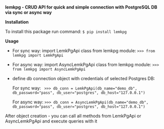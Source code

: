 **lemkpg - CRUD API for quick and simple connection with PostgreSQL DB via sync or async way**

**Installation**

To install this package run command: `$ pip install lemkpg`

**Usage**

- For sync way: import LemkPgApi class from lemkpg module: `>>> from lemkpg import LemkPgApi`
- For async way: import AsyncLemkPgApi class from lemkpg module: `>>> from lemkpg import AsyncLemkPgApi`
- define db connection object with credentials of selected Postgres DB: 
    
    For sync way:
` >>> db_conn = LemkPgApi(db_name="demo_db", db_password="pass", db_user="postgres", db_host="127.0.0.1")`

    For async way:
` >>> db_conn = AsyncLemkPgApi(db_name="demo_db", db_password="pass", db_user="postgres", db_host="127.0.0.1") `

After object creation - you can call all methods from LemkPgApi or AsyncLemkPgApi and execute queries with it 
